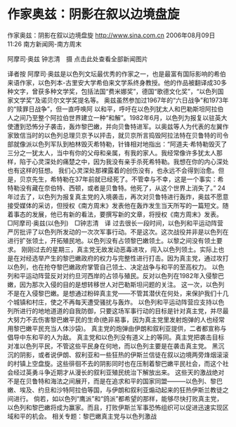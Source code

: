 # 作家奥兹：阴影在叙以边境盘旋

作家奥兹：阴影在叙以边境盘旋
http://www.sina.com.cn 2006年08月09日11:26 南方新闻网-南方周末


阿摩司·奥兹 钟志清　摄
点击此处查看全部新闻图片


译者按 阿摩司·奥兹是以色列文坛最优秀的作家之一，也是最富有国际影响的希伯来语作家，以色列本-古里安大学希伯来文学系终身教授。他的作品被翻译成30多种文字，曾获多种文学奖，包括法国“费米娜奖”，德国“歌德文化奖”，“以色列国家文学奖”及诺贝尔文学奖提名等。
奥兹虽然参加过1967年的“六日战争”和1973年的“赎罪日战争”，但一直呼唤阿
以和平，呼吁在以色列犹太人和巴勒斯坦阿拉伯人之间乃至整个阿拉伯世界建立一种“和解”。1982年6月，以色列为报复以驻英大使遭到恐怖分子袭击，轰炸黎巴嫩，并向贝鲁特进军。以奥兹等人为代表的左翼作家致信当时的以色列总理贝京予以抨击，就贝京所言捣毁阿拉法特在贝鲁特的司令部就像派以色列军队到柏林毁灭希特勒，针锋相对地指出：“阿道夫·希特勒毁灭了三分之一犹太人，当中有你的父母和亲属，有我的家人。我经常像许多犹太人那样，陷于心灵深处的痛楚之中，因为我没有亲手杀死希特勒。我想在你的内心深处也有这样的狂想。
我们心灵深处那裸露着的创伤没有，也永远不会得到治愈。但是，贝京先生，希特勒在37年前就已经死了。不管幸与不幸，这是一个事实：希特勒没有藏在奈伯特、西顿，或者是贝鲁特。他死了，从这个世界上消失了。”
24年过去了，以色列为报复真主党的入境袭击，再次对贝鲁特进行轰炸，奥兹不愿意接受媒体的采访，但授权《南方周末》发表他在轰炸发生当天所写的一篇短文。随着事态的发展，他已有新的看法，要撰写新的文章，将授权《南方周末》发表。
□阿摩司·奥兹(以色列)　□钟志清　译
过去很长一段时间，以色列和平运动阵营严厉批评了以色列所发动的一次次军事行动。不是这次。这次战役并非是以色列在进行扩张领土，开拓殖民地。以色列没有占领黎巴嫩领土。以黎之间没有领土要求。
刚刚过去的星期三，真主党无故发动恶毒进攻，闯入以色列领土。实际上也是在对经选举产生的黎巴嫩政府的权力与完整性进行打击。因为真主党，通过攻打以色列，也在抢夺黎巴嫩政府掌管自己领土、决定战争与和平的至高权力。
以色列和平运动阵营反对对约旦河西岸的占领与殖民。反对以色列在1982年入侵黎巴嫩，因为那次入侵的目的是想转移世人对巴勒斯坦问题的关注。
这一次，以色列不是在入侵黎巴嫩。是想通过粉碎真主党——不管其潜伏在何处，来保护我们十几个城镇和村庄，使之不再每天遭受骚扰与轰炸。
以色列和平运动阵营应支持以色列所进行的地地道道的自我防御，只要这场军事行动的目标是针对真主党，并尽最大努力不去伤害黎巴嫩平民的生命(绝非易事，因为真主党里发射炮弹的人也经常用黎巴嫩平民充当人体沙袋)。
真主党的炮弹由伊朗和叙利亚提供，二者都宣称与倡导中东和平的人为敌。
真主党和以色列没有道义上的等同。真主党把袭击目标对准以色列平民，不管这些平民身在何地，而以色列主要是在袭击真主党。
黑沉沉的阴影，或者说伊朗、叙利亚和一些狂热的伊斯兰信徒在叙以边境两旁烽烟滚滚的村镇上空盘旋。这些徘徊不去的阴影同时也在压制着黎巴嫩平民社会，而这个社会经过英勇斗争近期才从漫长的叙利亚殖民统治下解放出来。
这些天的激战绝对不是在贝鲁特和海法之间展开，而是在追求和平的国家同盟———以色列、黎巴嫩、埃及、约旦和沙特阿拉伯等国，与伊朗和叙利亚煽动起来的狂热伊斯兰教徒之间进行。
倘若，如以色列“鹰派”和“鸽派”都希望的那样，能够尽快打败真主党，以色列和黎巴嫩将成为赢家。而且，打败伊斯兰军事恐怖组织可以促进迅速实现区域和平的机会。
相关专题：黎巴嫩真主党与以色列激战 

